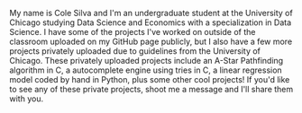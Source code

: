 My name is Cole Silva and I'm an undergraduate student at the University of Chicago studying Data Science and Economics with a 
specialization in Data Science. I have some of the projects I've worked on outside of the 
classroom uploaded on my GitHub page publicly, but I also have a few more projects privately uploaded due to
guidelines from the University of Chicago. These privately uploaded projects include an A-Star Pathfinding
algorithm in C, a autocomplete engine using tries in C, a linear regression model coded by hand in Python, 
plus some other cool projects! If you'd like to see any of these private projects, shoot me a message and I'll
share them with you. 

